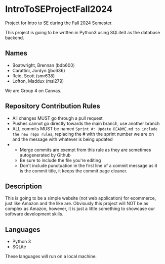 # IntroToSEProjectFall2024
Project for Intro to SE during the Fall 2024 Semester.

This project is going to be written in Python3 using SQLite3 as the database backend.

## Names

* Boatwright, Brennan (bdb600)
* Carattini, Jordyn (jbc636)
* Reid, Scott (smr638)
* Lofton, Maddux (msl279)

We are Group 4 on Canvas.

## Repository Contribution Rules

* All changes MUST go through a pull request
* Pushes cannot go directly towards the main branch, use another branch
* ALL commits MUST be named `Sprint #: Update README.md to include the new repo rules`, replacing the # with the sprint number we are on and the message with whatever is being updated
* * Merge commits are exempt from this rule as they are sometimes autogenerated by Github
  * Be sure to include the file you're editing
  * Don't include punctuation in the first line of a commit message as it is the commit title, it keeps the commit page cleaner.
 
## Description
This is going to be a simple website (not web application) for ecommerce, just like Amazon and the like are. Obviously this project will NOT be as complex as Amazon, however, it is just a little something to showcase our software development skills.

## Languages

* Python 3
* SQLite

These languages will run on a local machine.
